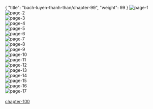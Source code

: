 { "title": "bach-luyen-thanh-than/chapter-99", "weight": 99 }
<img src="bach-luyen-thanh-than_0099_01-1e3b8fd8f00dc50d8272f49e043d9c39.webp" alt="page-1" origin="http://1.bp.blogspot.com/-KPAB6NuXNzw/WO71HOJ_O8I/AAAAAAAACn0/tr7Q6MF1vMAX4M9yRhUgwAOnqpfwqF7kwCLcB/s1600/2.jpg?imgmax=0"><br/>
<img src="bach-luyen-thanh-than_0099_02-e0b3834f5d5f19b482573853b55fcf5a.webp" alt="page-2" origin="http://1.bp.blogspot.com/-BngfLO3jLeU/WO71GyA0tuI/AAAAAAAACnw/_a2GRBkvwCo0pZECk1UHJkq195wPXVhRQCLcB/s1600/3.jpg?imgmax=0"><br/>
<img src="bach-luyen-thanh-than_0099_03-25960b63f012f1dadfc6d2e763ea1a1d.webp" alt="page-3" origin="http://1.bp.blogspot.com/-HD-qFxeMtUM/WO71Hv4nCNI/AAAAAAAACn4/S45tI8ymQcMQ9BNsv9lbcjug1qI2F1IBgCLcB/s1600/4.jpg?imgmax=0"><br/>
<img src="bach-luyen-thanh-than_0099_04-9bf9cc1b1db1ab3936d101927aadee38.webp" alt="page-4" origin="http://1.bp.blogspot.com/-160SJU-9t-8/WO71JNXTYiI/AAAAAAAACn8/rYrRSw6Xy9IqQK06JFPShCWUVfIVpI1YACLcB/s1600/5.jpg?imgmax=0"><br/>
<img src="bach-luyen-thanh-than_0099_05-7833bbfe23cea5b827f8180d03deb2e7.webp" alt="page-5" origin="http://1.bp.blogspot.com/-J4_TmP0b3n4/WO71JI00VwI/AAAAAAAACoA/t4UPSVT-484AUEJPqppQCZq8Mn0p2jbvgCLcB/s1600/6.jpg?imgmax=0"><br/>
<img src="bach-luyen-thanh-than_0099_06-c322a214f4146cd71f8f2c37851ae1a9.webp" alt="page-6" origin="http://1.bp.blogspot.com/-OaeoGs5BhlY/WO71JQdwJTI/AAAAAAAACoE/5Tw8edL_LiIeDn_ZBWmiSZ-CA0Zh6DJyACLcB/s1600/7.jpg?imgmax=0"><br/>
<img src="bach-luyen-thanh-than_0099_07-3cd667eb6589bbc61f0a87eaf5709d91.webp" alt="page-7" origin="http://1.bp.blogspot.com/-p5nYG5IY1nM/WO71J_xewnI/AAAAAAAACoI/InkXqGvg0ekUsRgZCSDDa22t8KjmJTSrgCLcB/s1600/8.jpg?imgmax=0"><br/>
<img src="bach-luyen-thanh-than_0099_08-91d5ce35985d6a41fac76fda08f6556a.webp" alt="page-8" origin="http://1.bp.blogspot.com/-Lc4lp200owk/WO71J1f5s3I/AAAAAAAACoM/Fvvbgyx-iqQO8Y1CZw9OEl1VwKe4OaF-QCLcB/s1600/9.jpg?imgmax=0"><br/>
<img src="bach-luyen-thanh-than_0099_09-23bcf34f8e189f15ba0b273cd3ac4378.webp" alt="page-9" origin="http://1.bp.blogspot.com/-dW5moawO6Uo/WO71DcRIdaI/AAAAAAAACnQ/dIqq9pADalIP6xqC9Ip3gYMGd9E_wfJSgCLcB/s1600/10.jpg?imgmax=0"><br/>
<img src="bach-luyen-thanh-than_0099_10-7bd6926deab67057d22be20884f394d8.webp" alt="page-10" origin="http://1.bp.blogspot.com/-xNfSUU8qE2g/WO71DYFusPI/AAAAAAAACnU/Xkuav_qPFLc-feCFRK6bhph-CJm69sr9gCLcB/s1600/11.jpg?imgmax=0"><br/>
<img src="bach-luyen-thanh-than_0099_11-782f2c884422ca2ecec78f643f24099a.webp" alt="page-11" origin="http://1.bp.blogspot.com/-6OV32GCr_kc/WO71EaVYW7I/AAAAAAAACnY/iceLnuuKJgMLIhHbDSuhdASyUfcUYzVPgCLcB/s1600/12.jpg?imgmax=0"><br/>
<img src="bach-luyen-thanh-than_0099_12-40602403a583e1f962545a0d04cae702.webp" alt="page-12" origin="http://1.bp.blogspot.com/-7aX2yxYZ4Q0/WO71EWCOmbI/AAAAAAAACnc/bp1NI7bCwzIJd2rB6PfFHNXm0TSj02jNwCLcB/s1600/13.jpg?imgmax=0"><br/>
<img src="bach-luyen-thanh-than_0099_13-9ad3e8b86ef4650586c5d860fd6fb36b.webp" alt="page-13" origin="http://1.bp.blogspot.com/-AWqRt3oCkVw/WO71Ej4fFGI/AAAAAAAACng/inwCXTvw1c8Oy4MI1MT4VVr1ssIR8ZrCgCLcB/s1600/14.jpg?imgmax=0"><br/>
<img src="bach-luyen-thanh-than_0099_14-d7fa8f7c8ed15092d56d6086a6c61d48.webp" alt="page-14" origin="http://1.bp.blogspot.com/-IbfoJh3t4Ig/WO71FKXmVmI/AAAAAAAACnk/0L_GVh1JQlUsE6UOGZsca7PCVco2WJurgCLcB/s1600/15.jpg?imgmax=0"><br/>
<img src="bach-luyen-thanh-than_0099_15-230e329c90360ff1078bde37e8ac1e74.webp" alt="page-15" origin="http://1.bp.blogspot.com/-yZvhz1AlzvE/WO71FH_syhI/AAAAAAAACno/c3qnwQDP2boPvzyB713YHnaIRqUCJdTxgCLcB/s1600/16.jpg?imgmax=0"><br/>
<img src="bach-luyen-thanh-than_0099_16-7469c985437b2858dce9e6cecbd8c15c.webp" alt="page-16" origin="http://1.bp.blogspot.com/-IALSBWQ7FuA/WO71GGCLOgI/AAAAAAAACns/QzkA26GlCd06wjXp7O_ri1fOoVzzvl14gCLcB/s1600/17.jpg?imgmax=0"><br/>
<img src="bach-luyen-thanh-than_0099_17-30f70e8e2440c2d03613301917cb6767.webp" alt="page-17" origin="http://1.bp.blogspot.com/--WZRqklnjyU/WO71KkhaJGI/AAAAAAAACoQ/YGWS9ZicNqYRmXuE8QXFO4XDtt1N4AM6ACLcB/s1600/dptk.jpg?imgmax=0"><br/>
<br/><a class="nextchap" href="/bach-luyen-thanh-than/chapter-100">chapter-100</a>
